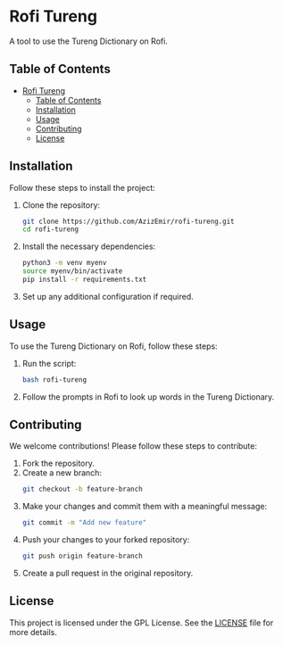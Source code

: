 # Rofi Tureng

A tool to use the Tureng Dictionary on Rofi.

## Table of Contents
- [Rofi Tureng](#rofi-tureng)
  - [Table of Contents](#table-of-contents)
  - [Installation](#installation)
  - [Usage](#usage)
  - [Contributing](#contributing)
  - [License](#license)

## Installation

Follow these steps to install the project:

1. Clone the repository:
    ```sh
    git clone https://github.com/AzizEmir/rofi-tureng.git
    cd rofi-tureng
    ```

2. Install the necessary dependencies:
    ```sh
    python3 -m venv myenv
    source myenv/bin/activate
    pip install -r requirements.txt
    ```

3. Set up any additional configuration if required.

## Usage

To use the Tureng Dictionary on Rofi, follow these steps:

1. Run the script:
    ```sh
    bash rofi-tureng
    ```

2. Follow the prompts in Rofi to look up words in the Tureng Dictionary.

## Contributing

We welcome contributions! Please follow these steps to contribute:

1. Fork the repository.
2. Create a new branch:
    ```sh
    git checkout -b feature-branch
    ```
3. Make your changes and commit them with a meaningful message:
    ```sh
    git commit -m "Add new feature"
    ```
4. Push your changes to your forked repository:
    ```sh
    git push origin feature-branch
    ```
5. Create a pull request in the original repository.

## License

This project is licensed under the GPL License. See the [LICENSE](LICENSE) file for more details.